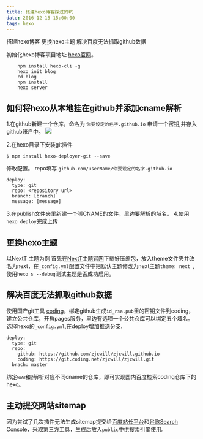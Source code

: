 ```yaml
---
title: 搭建hexo博客踩过的坑
date: 2016-12-15 15:00:00
tags: hexo
---
```

搭建hexo博客
更换hexo主题
解决百度无法抓取github数据
<!--more-->
初始化hexo博客项目地址 <a href="https://hexo.io/">hexo官网</a>。

```
    npm install hexo-cli -g
    hexo init blog
    cd blog
    npm install
    hexo server
```

## 如何将hexo从本地挂在github并添加cname解析
1.在github新建一个仓库，命名为
`你要设定的名字.github.io`
申请一个密钥,并存入github账户中。
![](http://oi7f2yeu5.bkt.clouddn.com/githubKey.png)

2.在hexo目录下安装git插件
```
$ npm install hexo-deployer-git --save
```
修改配置。
repo填写  `github.com/userName/你要设定的名字.github.io`
```
deploy:
  type: git
  repo: <repository url>
  branch: [branch]
  message: [message]
```
3.在publish文件夹里新建一个叫CNAME的文件，里边要解析的域名。
4.使用`hexo deploy`完成上传
## 更换hexo主题
以NextT 主题为例
首先在<a href="http://theme-next.iissnan.com/getting-started.html#select-scheme">NextT主题官网</a>下载好压缩包，放入theme文件夹并改名为next，在`_config.yml`配置文件中把默认主题修改为next主题`theme: next `,  使用`hexo s --debug`测试主题是否成功启用。
## 解决百度无法抓取github数据
使用国产git工具 <a href="https://coding.net/">coding</a>，绑定github生成`id_rsa.pub`里的密钥文件到coding，建立公共仓库，开启pages服务，里边有选项一个公共仓库可以绑定五个域名。
选择hexo的`_config.yml`,在deploy增加推送分支.
```
deploy:
  type: git
  repo: 
    github: https://github.com/zjcwill/zjcwill.github.io
    coding: https://git.coding.net/zjcwill/zjcwill.git
  brach: master
```
绑定`www`和`@`解析对应不同cname的仓库，即可实现国内百度检索coding仓库下的hexo。
## 主动提交网站sitemap
因为尝试了几次插件无法生成sitemap提交给<a href="http://zhanzhang.baidu.com/">百度站长平台</a>和<a href="https://www.google.com/webmasters/tools/">谷歌Search Console</a>，采取第三方工具，生成后放入`public`中供搜索引擎使用。

